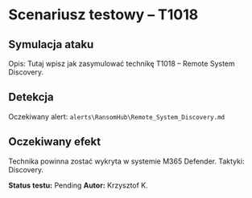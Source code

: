 # Scenariusz testowy – T1018

## Symulacja ataku

Opis: Tutaj wpisz jak zasymulować technikę T1018 – Remote System Discovery.

## Detekcja

Oczekiwany alert: `alerts\RansomHub\Remote_System_Discovery.md`

## Oczekiwany efekt

Technika powinna zostać wykryta w systemie M365 Defender. Taktyki: Discovery.

**Status testu:** Pending
**Autor:** Krzysztof K.
